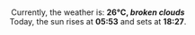<p  align="center"><br/>Currently, the weather is: <b> 26°C, <i>broken clouds</i></b></br>Today, the sun rises at <b>05:53</b> and sets at <b>18:27</b>.</p>